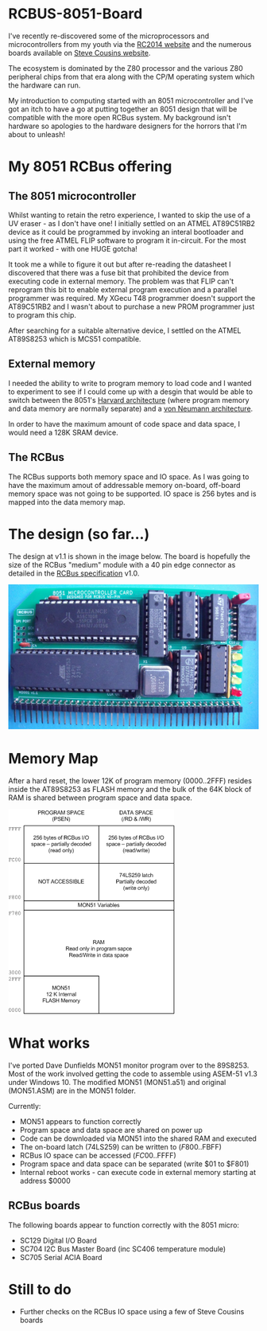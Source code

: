 # RCBUS-8051-Board

I've recently re-discovered some of the microprocessors and microcontrollers from my youth via the [RC2014 website](https://rc2014.co.uk/) and the numerous boards available on [Steve Cousins website](https://smallcomputercentral.com/).

The ecosystem is dominated by the Z80 processor and the various Z80 peripheral chips from that era along with the CP/M operating system which the hardware can run.

My introduction to computing started with an 8051 microcontroller and I've got an itch to have a go at putting together an 8051 design that will be compatible with the more open RCBus system. My background isn't hardware so apologies to the hardware designers for the horrors that I'm about to unleash!

# My 8051 RCBus offering
## The 8051 microcontroller
Whilst wanting to retain the retro experience, I wanted to skip the use of a UV eraser - as I don't have one! I initially settled on an ATMEL AT89C51RB2 device as it could be programmed by invoking an interal bootloader and using the free ATMEL FLIP software to program it in-circuit. For the most part it worked - with one HUGE gotcha!

It took me a while to figure it out but after re-reading the datasheet I discovered that there was a fuse bit that prohibited the device from executing code in external memory. The problem was that FLIP can't reprogram this bit to enable external program execution and a parallel programmer was required. My XGecu T48 programmer doesn't support the AT89C51RB2 and I wasn't about to purchase a new PROM programmer just to program this chip.

After searching for a suitable alternative device, I settled on the ATMEL AT89S8253 which is MCS51 compatible.

## External memory
I needed the ability to write to program memory to load code and I wanted to experiment to see if I could come up with a desgin that would be able to switch between the 8051's [Harvard architecture](https://en.wikipedia.org/wiki/Harvard_architecture) (where program memory and data memory are normally separate) and a [von Neumann architecture](https://en.wikipedia.org/wiki/Von_Neumann_architecture).

In order to have the maximum amount of code space and data space, I would need a 128K SRAM device.

## The RCBus
The RCBus supports both memory space and IO space. As I was going to have the maximum amout of addressable memory on-board, off-board memory space was not going to be supported. IO space is 256 bytes and is mapped into the data memory map.

# The design (so far...)
The design at v1.1 is shown in the image below. The board is hopefully the size of the RCBus "medium" module with a 40 pin edge connector as detailed in the [RCBus specification](https://smallcomputercentral.com/rcbus/) v1.0.

![](./images/board.jpg)

# Memory Map

After a hard reset, the lower 12K of program memory ($0000..$2FFF) resides inside the AT89S8253 as FLASH memory and the bulk of the 64K block of RAM is shared between program space and data space.

![](./images/8051-Memory-Map-1.png)

 
# What works
I've ported Dave Dunfields MON51 monitor program over to the 89S8253. Most of the work involved getting the code to assemble using ASEM-51 v1.3 under Windows 10. The modified MON51 (MON51.a51) and original (MON51.ASM) are in the MON51 folder.

Currently:
* MON51 appears to function correctly
* Program space and data space are shared on power up
* Code can be downloaded via MON51 into the shared RAM and executed
* The on-board latch (74LS259) can be written to ($F800..$FBFF)
* RCBus IO space can be accessed ($FC00..$FFFF)
* Program space and data space can be separated (write $01 to $F801)
* Internal reboot works - can execute code in external memory starting at address $0000
 
## RCBus boards
The following boards appear to function correctly with the 8051 micro:
* SC129 Digital I/O Board
* SC704 I2C Bus Master Board (inc SC406 temperature module)
* SC705 Serial ACIA Board
 
# Still to do
* Further checks on the RCBus IO space using a few of Steve Cousins boards
